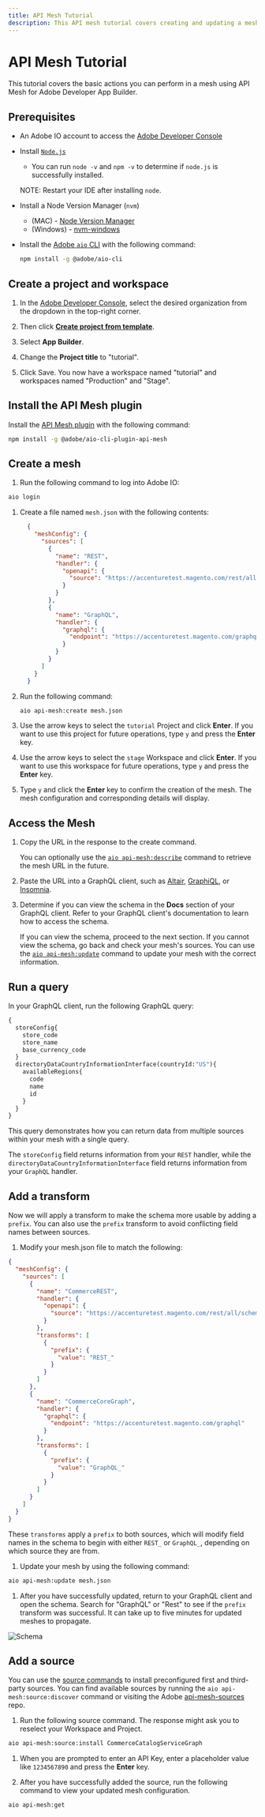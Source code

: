 ```yaml
---
title: API Mesh Tutorial
description: This API mesh tutorial covers creating and updating a mesh.
---
```


# API Mesh Tutorial

This tutorial covers the basic actions you can perform in a mesh using API Mesh for Adobe Developer App Builder.

## Prerequisites

- An Adobe IO account to access the [Adobe Developer Console](https://developer.adobe.com/console)
- Install [`Node.js`](https://nodejs.org/en/download/)
  - You can run `node -v` and `npm -v` to determine if `node.js` is successfully installed.
  
  NOTE: Restart your IDE after installing `node`.

- Install a Node Version Manager (`nvm`)
  - (MAC) - [Node Version Manager](https://github.com/nvm-sh/nvm)
  - (Windows) - [nvm-windows](https://github.com/coreybutler/nvm-windows)
- Install the [Adobe `aio` CLI](https://developer.adobe.com/runtime/docs/guides/tools/cli_install/) with the following command:

  ```bash
  npm install -g @adobe/aio-cli
  ```

## Create a project and workspace

1. In the [Adobe Developer Console](https://developer.adobe.com/console), select the desired organization from the dropdown in the top-right corner.

1. Then click [**Create project from template**](https://developer.adobe.com/developer-console/docs/guides/projects/projects-template/).

1. Select **App Builder**.

1. Change the **Project title** to "tutorial".

1. Click Save. You now have a workspace named "tutorial" and workspaces named "Production" and "Stage".

## Install the API Mesh plugin

Install the [API Mesh plugin](https://www.npmjs.com/package/@adobe/aio-cli-plugin-api-mesh) with the following command:

  ```bash
  npm install -g @adobe/aio-cli-plugin-api-mesh
  ```

## Create a mesh

1. Run the following command to log into Adobe IO:

  ```bash
  aio login
  ```

1. Create a file named `mesh.json` with the following contents:

    ```json
      {
        "meshConfig": {
          "sources": [
            {
              "name": "REST",
              "handler": {
                "openapi": {
                  "source": "https://accenturetest.magento.com/rest/all/schema?services=all"
                }
              }
            },
            {
              "name": "GraphQL",
              "handler": {
                "graphql": {
                  "endpoint": "https://accenturetest.magento.com/graphql"
                }
              }
            }
          ]
        }
      }
    ```

1. Run the following command:

    ```bash
    aio api-mesh:create mesh.json
    ```

1. Use the arrow keys to select the `tutorial` Project and click **Enter**. If you want to use this project for future operations, type `y` and press the **Enter** key.

1. Use the arrow keys to select the `stage` Workspace and click **Enter**. If you want to use this workspace for future operations, type `y` and press the **Enter** key.

1. Type `y` and click the **Enter** key to confirm the creation of the mesh. The mesh configuration and corresponding details will display.

## Access the Mesh

1. Copy the URL in the response to the create command.

    You can optionally use the [`aio api-mesh:describe`](command-reference.md#aio-api-meshdescribe) command to retrieve the mesh URL in the future.

1. Paste the URL into a GraphQL client, such as [Altair](https://altairgraphql.dev), [GraphiQL](https://github.com/graphql/graphiql), or [Insomnia](https://insomnia.rest/download).

1. Determine if you can view the schema in the **Docs** section of your GraphQL client. Refer to your GraphQL client's documentation to learn how to access the schema.

    If you can view the schema, proceed to the next section. If you cannot view the schema, go back and check your mesh's sources. You can use the [`aio api-mesh:update`](command-reference.md#aio-api-meshupdate) command to update your mesh with the correct information.

## Run a query

In your GraphQL client, run the following GraphQL query:

```graphql
{
  storeConfig{
    store_code
    store_name
    base_currency_code
  }
  directoryDataCountryInformationInterface(countryId:"US"){
    availableRegions{
      code
      name
      id
    }
  }
}
```

This query demonstrates how you can return data from multiple sources within your mesh with a single query.

The `storeConfig` field returns information from your `REST` handler, while the `directoryDataCountryInformationInterface` field returns information from your `GraphQL` handler.

## Add a transform

Now we will apply a transform to make the schema more usable by adding a `prefix`. You can also use the `prefix` transform to avoid conflicting field names between sources.

1. Modify your mesh.json file to match the following:

  ```json
  {
    "meshConfig": {
      "sources": [
        {
          "name": "CommerceREST",
          "handler": {
            "openapi": {
              "source": "https://accenturetest.magento.com/rest/all/schema?services=all"
            }
          },
          "transforms": [
            {
              "prefix": {
                "value": "REST_"
              }
            }
          ]
        },
        {
          "name": "CommerceCoreGraph",
          "handler": {
            "graphql": {
              "endpoint": "https://accenturetest.magento.com/graphql"
            }
          },
          "transforms": [
            {
              "prefix": {
                "value": "GraphQL_"
              }
            }
          ]
        }
      ]
    }
  }
  ```

  These `transforms` apply a `prefix` to both sources, which will modify field names in the schema to begin with either `REST_` or `GraphQL_`, depending on which source they are from.

1. Update your mesh by using the following command:

  ```bash
  aio api-mesh:update mesh.json
  ```

1. After you have successfully updated, return to your GraphQL client and open the schema. Search for "GraphQL" or "Rest" to see if the `prefix` transform was successful. It can take up to five minutes for updated meshes to propagate.

![Schema](../_images/schema.png)

## Add a source

You can use the [source commands](command-reference.md#aio-api-meshsourceinstall) to install preconfigured first and third-party sources. You can find available sources by running the `aio api-mesh:source:discover` command or visiting the Adobe [api-mesh-sources](https://github.com/adobe/api-mesh-sources) repo.

1. Run the following source command. The response might ask you to reselect your Workspace and Project.

  ```bash
  aio api-mesh:source:install CommerceCatalogServiceGraph
  ```

1. When you are prompted to enter an API Key, enter a placeholder value like `1234567890` and press the **Enter** key.

1. After you have successfully added the source, run the following command to view your updated mesh configuration.

```bash
aio api-mesh:get
```



